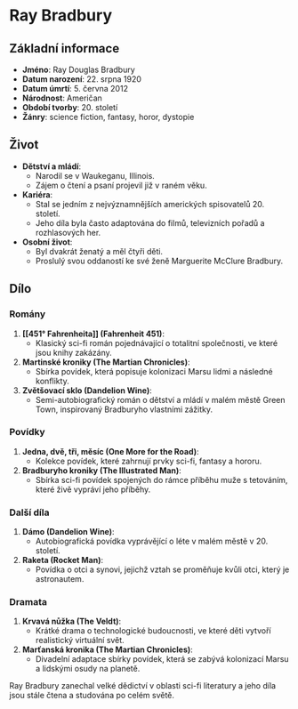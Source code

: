 # Ray Bradbury
## Základní informace
- **Jméno**: Ray Douglas Bradbury
- **Datum narození**: 22. srpna 1920
- **Datum úmrtí**: 5. června 2012
- **Národnost**: Američan
- **Období tvorby**: 20. století
- **Žánry**: science fiction, fantasy, horor, dystopie

## Život
- **Dětství a mládí**:
  - Narodil se v Waukeganu, Illinois.
  - Zájem o čtení a psaní projevil již v raném věku.
- **Kariéra**:
  - Stal se jedním z nejvýznamnějších amerických spisovatelů 20. století.
  - Jeho díla byla často adaptována do filmů, televizních pořadů a rozhlasových her.
- **Osobní život**:
  - Byl dvakrát ženatý a měl čtyři děti.
  - Proslulý svou oddaností ke své ženě Marguerite McClure Bradbury.

## Dílo

### Romány
1. **[[451° Fahrenheita]] (Fahrenheit 451)**:
   - Klasický sci-fi román pojednávající o totalitní společnosti, ve které jsou knihy zakázány.
2. **Martinské kroniky (The Martian Chronicles)**:
   - Sbírka povídek, která popisuje kolonizaci Marsu lidmi a následné konflikty.
3. **Zvětšovací sklo (Dandelion Wine)**:
   - Semi-autobiografický román o dětství a mládí v malém městě Green Town, inspirovaný Bradburyho vlastními zážitky.

### Povídky
1. **Jedna, dvě, tři, měsíc (One More for the Road)**:
   - Kolekce povídek, které zahrnují prvky sci-fi, fantasy a hororu.
2. **Bradburyho kroniky (The Illustrated Man)**:
   - Sbírka sci-fi povídek spojených do rámce příběhu muže s tetováním, které živě vypráví jeho příběhy.

### Další díla
1. **Dámo (Dandelion Wine)**:
   - Autobiografická povídka vyprávějící o léte v malém městě v 20. století.
2. **Raketa (Rocket Man)**:
   - Povídka o otci a synovi, jejichž vztah se proměňuje kvůli otci, který je astronautem.

### Dramata
1. **Krvavá nůžka (The Veldt)**:
   - Krátké drama o technologické budoucnosti, ve které děti vytvoří realistický virtuální svět.
2. **Marťanská kronika (The Martian Chronicles)**:
   - Divadelní adaptace sbírky povídek, která se zabývá kolonizací Marsu a lidskými osudy na planetě.

Ray Bradbury zanechal velké dědictví v oblasti sci-fi literatury a jeho díla jsou stále čtena a studována po celém světě.